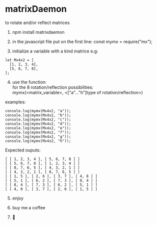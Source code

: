 # matrixDaemon
to rotate and/or reflect matrices


1. npm install matrixdaemon

2. in the javascript file put on the first line: const mymx = require("mx");

3. initialize a variable with a kind matrice e.g:

```
let Mx4x2 = [
  [1, 2, 3, 4],
  [5, 6, 7, 8],
];
```

4. use the function:<br />
for the 8 rotation/reflection possibilities:<br />
mymx(<matrix_variable>, <["a"..."h"]type of rotation/reflection>)

examples:
```
console.log(mymx(Mx4x2, "a"));
console.log(mymx(Mx4x2, "b"));
console.log(mymx(Mx4x2, "c"));
console.log(mymx(Mx4x2, "d"));
console.log(mymx(Mx4x2, "e"));
console.log(mymx(Mx4x2, "f"));
console.log(mymx(Mx4x2, "g"));
console.log(mymx(Mx4x2, "h"));
```

Expected ouputs:
```
[ [ 1, 2, 3, 4 ], [ 5, 6, 7, 8 ] ]
[ [ 5, 6, 7, 8 ], [ 1, 2, 3, 4 ] ]
[ [ 8, 7, 6, 5 ], [ 4, 3, 2, 1 ] ]
[ [ 4, 3, 2, 1 ], [ 8, 7, 6, 5 ] ]
[ [ 1, 5 ], [ 2, 6 ], [ 3, 7 ], [ 4, 8 ] ]
[ [ 5, 1 ], [ 6, 2 ], [ 7, 3 ], [ 8, 4 ] ]
[ [ 8, 4 ], [ 7, 3 ], [ 6, 2 ], [ 5, 1 ] ]
[ [ 4, 8 ], [ 3, 7 ], [ 2, 6 ], [ 1, 5 ] ]
```

5. enjoy

6. buy me a coffee

7. 🌹




